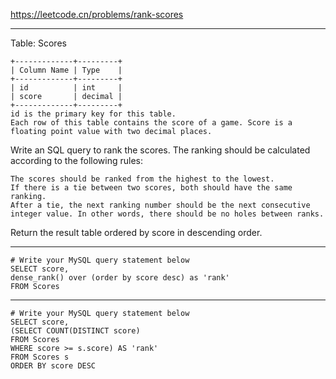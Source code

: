 https://leetcode.cn/problems/rank-scores
***
Table: Scores
```
+-------------+---------+
| Column Name | Type    |
+-------------+---------+
| id          | int     |
| score       | decimal |
+-------------+---------+
id is the primary key for this table.
Each row of this table contains the score of a game. Score is a floating point value with two decimal places.
```

Write an SQL query to rank the scores. The ranking should be calculated according to the following rules:
```
The scores should be ranked from the highest to the lowest.
If there is a tie between two scores, both should have the same ranking.
After a tie, the next ranking number should be the next consecutive integer value. In other words, there should be no holes between ranks.
```
Return the result table ordered by score in descending order.
***
```
# Write your MySQL query statement below
SELECT score,
dense_rank() over (order by score desc) as 'rank'
FROM Scores
```
***
```
# Write your MySQL query statement below
SELECT score,
(SELECT COUNT(DISTINCT score)
FROM Scores
WHERE score >= s.score) AS 'rank'
FROM Scores s 
ORDER BY score DESC
